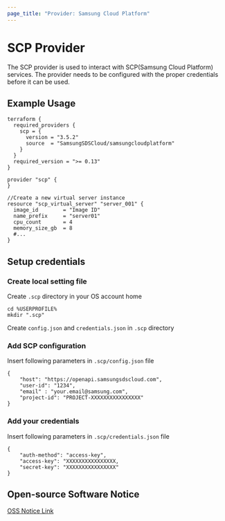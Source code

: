 ```yaml
---
page_title: "Provider: Samsung Cloud Platform"
---
```


# SCP Provider

The SCP provider is used to interact with SCP(Samsung Cloud Platform) services.
The provider needs to be configured with the proper credentials before it can be used.


## Example Usage
```hcl
terraform {
  required_providers {
    scp = {
      version = "3.5.2"
      source  = "SamsungSDSCloud/samsungcloudplatform"
    }
  }
  required_version = ">= 0.13"
}

provider "scp" {
}

//Create a new virtual server instance
resource "scp_virtual_server" "server_001" {
  image_id        = "Image ID"
  name_prefix     = "server01"
  cpu_count       = 4
  memory_size_gb  = 8
  #...
}
```


## Setup credentials

### Create local setting file

Create `.scp` directory in your OS account home

```
cd %USERPROFILE%
mkdir ".scp"
```

Create `config.json` and `credentials.json` in `.scp` directory

### Add SCP configuration

Insert following parameters in `.scp/config.json` file

```
{
    "host": "https://openapi.samsungsdscloud.com",
    "user-id": "1234",
    "email" : "your.email@samsung.com",
    "project-id": "PROJECT-XXXXXXXXXXXXXXXX"
}
```

### Add your credentials

Insert following parameters in `.scp/credentials.json` file

```
{
    "auth-method": "access-key",
    "access-key": "XXXXXXXXXXXXXXXX,
    "secret-key": "XXXXXXXXXXXXXXXX"
}
```

## Open-source Software Notice

[OSS Notice Link](https://github.com/SamsungSDSCloud/terraform-provider-samsungcloudplatform/blob/release-scp-v3.5.0/OpenSourceNotice.docx)
